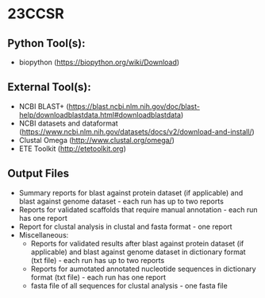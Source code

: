 # 23CCSR

## Python Tool(s):
- biopython (https://biopython.org/wiki/Download)

## External Tool(s):
- NCBI BLAST+ (https://blast.ncbi.nlm.nih.gov/doc/blast-help/downloadblastdata.html#downloadblastdata)
- NCBI datasets and dataformat (https://www.ncbi.nlm.nih.gov/datasets/docs/v2/download-and-install/)
- Clustal Omega (http://www.clustal.org/omega/)
- ETE Toolkit (http://etetoolkit.org)

## Output Files
- Summary reports for blast against protein dataset (if applicable) and blast against genome dataset - each run has up to two reports
- Reports for validated scaffolds that require manual annotation - each run has one report
- Report for clustal analysis in clustal and fasta format - one report
- Miscellaneous:
  - Reports for validated results after blast against protein dataset (if applicable) and blast against genome dataset in dictionary format (txt file) - each run has up to two reports
  - Reports for aumotated annotated nucleotide sequences in dictionary format (txt file) - each run has one report
  - fasta file of all sequences for clustal analysis - one fasta file
 
